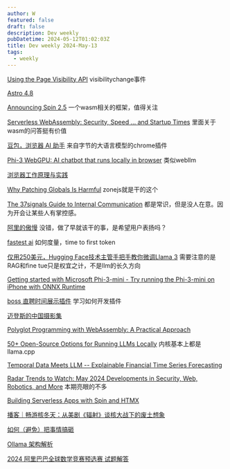 ```yaml
---
author: W
featured: false
draft: false
description: Dev weekly
pubDatetime: 2024-05-12T01:02:03Z
title: Dev weekly 2024-May-13
tags:
  - weekly
---
```


[Using the Page Visibility API](https://developer.mozilla.org/en-US/blog/using-the-page-visibility-api/) visibilitychange事件

[Astro 4.8](https://astro.build/blog/astro-480/)

[Announcing Spin 2.5](https://www.fermyon.com/blog/announcing-spin-2-5) 一个wasm相关的框架，值得关注

[Serverless WebAssembly: Security, Speed … and Startup Times](https://thenewstack.io/serverless-webassembly-security-speed-and-startup-times/) 里面关于wasm的问答挺有价值

[豆包，浏览器 AI 助手](https://chromewebstore.google.com/detail/%E8%B1%86%E5%8C%85%EF%BC%8C%E6%B5%8F%E8%A7%88%E5%99%A8-ai-%E5%8A%A9%E6%89%8B/dbjibobgilijgolhjdcbdebjhejelffo?utm_source=landing_addchrome_first) 来自字节的大语言模型的chrome插件

[Phi-3 WebGPU: AI chatbot that runs locally in browser](https://huggingface.co/spaces/Xenova/experimental-phi3-webgpu) 类似webllm

[浏览器工作原理与实践](https://blog.poetries.top/browser-working-principle/)

[Why Patching Globals Is Harmful](https://kettanaito.com/blog/why-patching-globals-is-harmful) zonejs就是干的这个

[The 37signals Guide to Internal Communication](https://37signals.com/how-we-communicate/) 都是常识，但是没人在意。因为开会让某些人有掌控感。

[阿里的傲慢](https://mp.weixin.qq.com/s/889RDv6NhO0AFrJ6RtY5FQ) 没错，做了早就该干的事，是希望用户表扬吗？

[fastest ai](https://thefastest.ai/) 如何度量，time to first token

[仅用250美元，Hugging Face技术主管手把手教你微调Llama 3](https://www.jiqizhixin.com/articles/2024-05-06-8) 需要注意的是RAG和fine tue只是权宜之计，不是llm的长久方向

[Getting started with Microsoft Phi-3-mini - Try running the Phi-3-mini on iPhone with ONNX Runtime](https://techcommunity.microsoft.com/t5/microsoft-developer-community/getting-started-with-microsoft-phi-3-mini-try-running-the-phi-3/ba-p/4131885)

[boss 直聘时间展示插件](https://github.com/tangzhiyao/boss-show-time) 学习如何开发插件

[迈登斯的中国摄影集](https://www.shuge.org/view/carl-mydans_photographs_of_china/)

[Polyglot Programming with WebAssembly: A Practical Approach](https://www.infoq.com/articles/webassembly-component-model/)

[50+ Open-Source Options for Running LLMs Locally](https://medium.com/thedeephub/50-open-source-options-for-running-llms-locally-db1ec6f5a54f) 内核基本上都是llama.cpp

[Temporal Data Meets LLM -- Explainable Financial Time Series Forecasting](https://arxiv.org/abs/2306.11025)

[Radar Trends to Watch: May 2024 Developments in Security, Web, Robotics, and More](https://www.oreilly.com/radar/radar-trends-to-watch-may-2024/) 本期亮眼的不多

[Building Serverless Apps with Spin and HTMX](https://www.fermyon.com/blog/building-with-spin-htmx)

[播客｜畅游核冬天：从美剧《辐射》谈核大战下的废土想象](https://mp.weixin.qq.com/s/AsC4Ic-OBKdY5vHkAFBf9w)

[如何（避免）把事情搞砸](https://mp.weixin.qq.com/s/B4b_GDa9KB6vC_7k8xo0Og)

[Ollama 架构解析](https://blog.inoki.cc/2024/04/16/Ollama-cn/)

[2024 阿里巴巴全球数学竞赛预选赛 试题解答](https://www.longluo.me/blog/2024/04/16/2024-alibaba-global-mathematics-competition-qualifying-round/)

[]()

[]()

[]()

[]()
